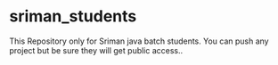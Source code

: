 # sriman_students
This Repository only for Sriman java batch students. You can push any project but be sure they will get public access..
